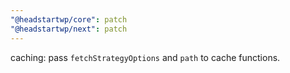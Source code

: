```yaml
---
"@headstartwp/core": patch
"@headstartwp/next": patch
---
```


caching: pass `fetchStrategyOptions` and `path` to cache functions.
